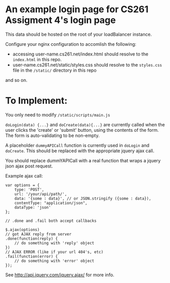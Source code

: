 # An example login page for CS261 Assigment 4's login page

This data should be hosted on the root of your loadBalancer instance.

Configure your nginx configuration to accomlish the following:

- accessing user-name.cs261.net/index.html should resolve to the `index.html` in this repo.
- user-name.cs261.net/static/styles.css should resolve to the `styles.css` file in the `/static/` directory in this repo

and so on.


# To Implement:

You only need to modify `/static/scripts/main.js`

`doLogin(data) {...}` and `doCreate(data){...}` are currently called when the user clicks the 'create' or 'submit' button, using the contents of the form. The form is auto-validating to be non-empty.

A placeholder `dummyAPICall` function is currently used in `doLogin` and `doCreate`. This should be replaced with the appropriate jquery ajax call.

You should replace dummYAPICall with a real function that wraps a jquery json ajax post request.


Example ajax call:

    var options = {
        type: 'POST',
        url: '/your/api/path/',
        data: '{some : data}', // or JSON.stringify ({some : data}),
        contentType: "application/json",
        dataType: 'json'
    };

    // .done and .fail both accept callbacks 
    
    $.ajax(options)
    // got AJAX reply from server
    .done(function(reply) {
        // do something with 'reply' object
    })
    // AJAX ERROR (like if your url 404's, etc)
    .fail(function(error) {
        // do something with 'error' object
    });
 
 See http://api.jquery.com/jquery.ajax/ for more info.
